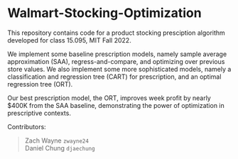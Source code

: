 # Walmart-Stocking-Optimization
This repository contains code for a product stocking presciption algorithm developed for class 15.095, MIT Fall 2022. 

We implement some baseline prescription models, namely sample average approximation (SAA), regress-and-compare, and optimizing over previous store values.
We also implement some more sophisticated models, namely a classification and regression tree (CART) for prescription, and an optimal regression tree (ORT).

Our best prescription model, the ORT, improves week profit by nearly $400K from the SAA baseline, demonstrating the power of optimization in prescriptive contexts.

Contributors:
> Zach Wayne `zwayne24` <br /> Daniel Chung `djaechung`
